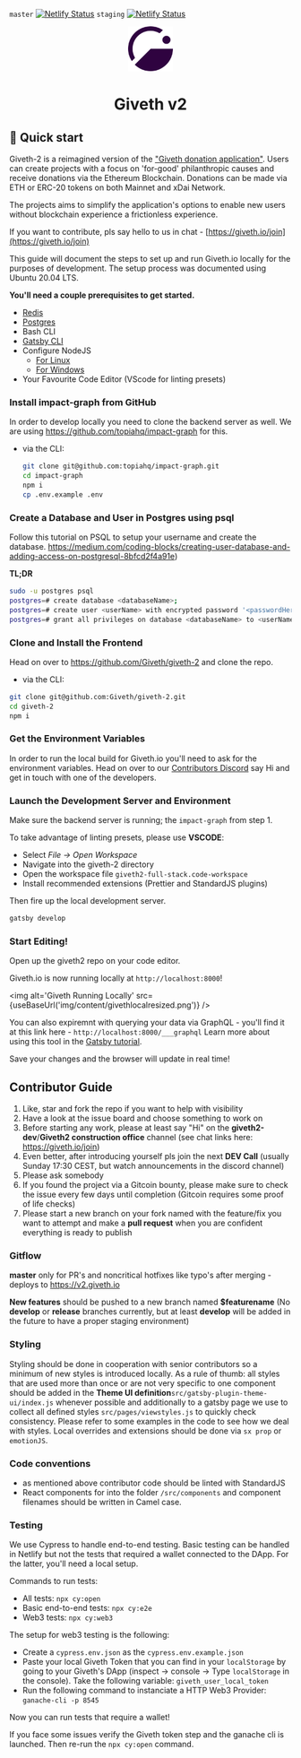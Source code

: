 
`master`
[![Netlify Status](https://api.netlify.com/api/v1/badges/f914ac7e-ce27-4909-bd3e-14d749731a52/deploy-status)](https://app.netlify.com/sites/giveth2/deploys)
`staging`
[![Netlify Status](https://api.netlify.com/api/v1/badges/2f325b5b-e159-443e-bac7-c5e15f3578c0/deploy-status)](https://app.netlify.com/sites/giveth-website-staging/deploys)
<br />
<p align="center"><a href="https://giveth.io"><img alt="Giveth.io" src="https://raw.githubusercontent.com/Giveth/giveth-design-assets/master/02-logos/Giveth%20logo/giveth-symbol-logo-purple.png" width="80"/></a></p><h1 align="center">
  Giveth v2
</h1>

## 🚀 Quick start
Giveth-2 is a reimagined version of the ["Giveth donation application"](https://github.com/Giveth/giveth-dapp). Users can create projects with a focus on 'for-good' philanthropic causes and receive donations via the Ethereum Blockchain. Donations can be made via ETH or ERC-20 tokens on both Mainnet and xDai Network.

The projects aims to simplify the application's options to enable new users without blockchain experience a frictionless experience.

If you want to contribute, pls say hello to us in chat -  [https://giveth.io/join](https://giveth.io/join)

 This guide will document the steps to set up and run Giveth.io locally for the purposes of development. The setup process was documented using Ubuntu 20.04 LTS.

**You'll need a couple prerequisites to get started.**

 - [Redis](https://redis.io/topics/quickstart)
 - [Postgres](https://www.postgresql.org/download)
 - Bash CLI
 - [Gatsby CLI](https://www.gatsbyjs.com/docs/reference/gatsby-cli/)
 - Configure NodeJS
      * [For Linux](https://www.gatsbyjs.com/docs/how-to/local-development/gatsby-on-linux/)
     * [For Windows](https://www.gatsbyjs.com/docs/how-to/local-development/gatsby-on-windows/)
 - Your Favourite Code Editor (VScode for linting presets)

### Install impact-graph from GitHub
In order to develop locally you need to clone the backend server as well. We are using https://github.com/topiahq/impact-graph for this.

- via the CLI:
    ```bash
    git clone git@github.com:topiahq/impact-graph.git
    cd impact-graph
    npm i
    cp .env.example .env
    ```


### Create a Database and User in Postgres using psql
Follow this tutorial on PSQL to setup your username and create the database.
https://medium.com/coding-blocks/creating-user-database-and-adding-access-on-postgresql-8bfcd2f4a91e)

**TL;DR**
```bash
sudo -u postgres psql
postgres=# create database <databaseName>;
postgres=# create user <userName> with encrypted password '<passwordHere>';
postgres=# grant all privileges on database <databaseName> to <userName>;
```
### Clone and Install the Frontend
  Head on over to https://github.com/Giveth/giveth-2 and clone the repo.
  - via the CLI:
  ```bash
  git clone git@github.com:Giveth/giveth-2.git
  cd giveth-2
  npm i
  ```

### Get the Environment Variables
 In order to run the local build for Giveth.io you'll need to ask for the environment variables. Head on over to our [Contributors Discord](https://discord.gg/EndTUw9955) say Hi and get in touch with one of the developers.

### Launch the Development Server and Environment
 Make sure the backend server is running; the `impact-graph` from step 1.

 To take advantage of linting presets, please use **VSCODE**:
 * Select *File -> Open Workspace*
 * Navigate into the giveth-2 directory
 * Open the workspace file `giveth2-full-stack.code-workspace`
 * Install recommended extensions (Prettier and StandardJS plugins)

 Then fire up the local development server.

 ```bash
 gatsby develop
 ```

### Start Editing!

Open up the giveth2 repo on your code editor.

Giveth.io is now running locally at `http://localhost:8000`!

<img alt='Giveth Running Locally' src={useBaseUrl('img/content/givethlocalresized.png')} />

You can also expiremnt with querying your data via GraphQL - you'll find it at this link here - `http://localhost:8000/___graphql`
Learn more about using this tool in the [Gatsby tutorial](https://www.gatsbyjs.org/tutorial/part-five/#introducing-graphiql).

  Save your changes and the browser will update in real time!

## Contributor Guide

1. Like, star and fork the repo if you want to help with visibility
1. Have a look at the issue board and choose something to work on
1. Before starting any work, please at least say "Hi" on the **giveth2-dev**/**Giveth2 construction office** channel (see chat links here: https://giveth.io/join)
3. Even better, after introducing yourself pls join the next **DEV Call** (usually Sunday 17:30 CEST, but watch announcements in the discord channel)
4. Please ask somebody
5. If you found the project via a Gitcoin bounty, please make sure to check the issue every few days until completion (Gitcoin requires some proof of life checks)
6. Please start a new branch on your fork named with the feature/fix you want to attempt and make a **pull request** when you are confident everything is ready to publish

### Gitflow

**master** only for PR's and noncritical hotfixes like typo's after merging - deploys to https://v2.giveth.io

**New features** should be pushed to a new branch named **$featurename** (No **develop** or **release** branches currently, but at least **develop** will be added in the future to have a proper staging environment)

### Styling

Styling should be done in cooperation with senior contributors so a minimum of new styles is introduced locally. As a rule of thumb: all styles that are used more than once or are not very specific to one component should be added in the **Theme UI definition**`src/gatsby-plugin-theme-ui/index.js` whenever possible and additionally to a gatsby page we use to collect all defined styles `src/pages/viewstyles.js` to quickly check consistency.
Please refer to some examples in the code to see how we deal with styles. Local overrides and extensions should be done via `sx prop` or `emotionJS`.

### Code conventions
- as mentioned above contributor code should be linted with StandardJS
- React components for into the folder `/src/components` and component filenames should be written in Camel case.

### Testing

We use Cypress to handle end-to-end testing.
Basic testing can be handled in Netlify but not the tests that required a wallet connected to the DApp. For the latter, you'll need a local setup.

Commands to run tests:
- All tests: `npx cy:open`
- Basic end-to-end tests: `npx cy:e2e`
- Web3 tests: `npx cy:web3`

The setup for web3 testing is the following:
- Create a `cypress.env.json` as the `cypress.env.example.json`
- Paste your local Giveth Token that you can find in your `localStorage` by going to your Giveth's DApp (inspect -> console -> Type `localStorage` in the console). Take the following variable: `giveth_user_local_token`
- Run the following command to instanciate a HTTP Web3 Provider: `ganache-cli -p 8545`

Now you can run tests that require a wallet!

If you face some issues verify the Giveth token step and the ganache cli is launched. Then re-run the `npx cy:open` command.

